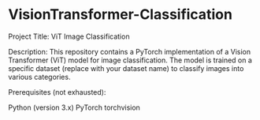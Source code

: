 # VisionTransformer-Classification

Project Title: ViT Image Classification

Description:
This repository contains a PyTorch implementation of a Vision Transformer (ViT) model for image classification. The model is trained on a specific dataset (replace with your dataset name) to classify images into various categories.

Prerequisites (not exhausted):

Python (version 3.x)
PyTorch
torchvision
